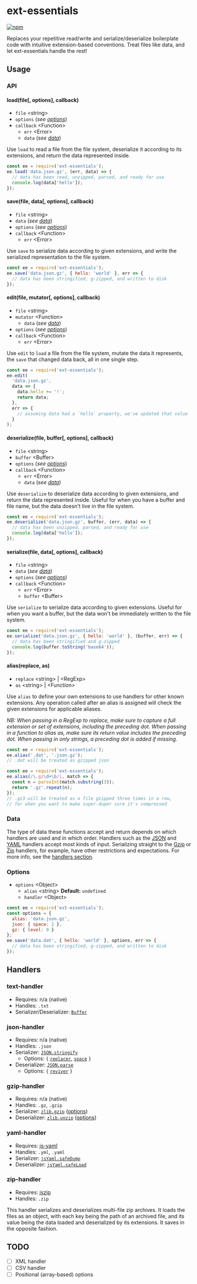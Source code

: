 # ext-essentials

[![npm](https://img.shields.io/npm/v/ext-essentials.svg)](https://www.npmjs.com/package/ext-essentials)

Replaces your repetitive read/write and serialize/deserialize boilerplate code with intuitive extension-based conventions. Treat files like data, and let ext-essentials handle the rest!

## Usage

### API

#### load(file[, options], callback)

* `file` &lt;string&gt;
* `options` (_see [options](#Options)_)
* `callback` &lt;Function&gt;
  * `err` &lt;Error&gt;
  * `data` (_see [data](#Data)_)

Use `load` to read a file from the file system, deserialize it according to its extensions, and return the data represented inside.

```javascript
const ee = require('ext-essentials');
ee.load('data.json.gz', (err, data) => {
  // data has been read, unzipped, parsed, and ready for use
  console.log(data['hello']);
});
```

#### save(file, data[, options], callback)

* `file` &lt;string&gt;
* `data` (_see [data](#Data)_)
* `options` (_see [options](#Options)_)
* `callback` &lt;Function&gt;
  * `err` &lt;Error&gt;

Use `save` to serialize data according to given extensions, and write the serialized representation to the file system.

```javascript
const ee = require('ext-essentials');
ee.save('data.json.gz', { hello: 'world' }, err => {
  // data has been stringified, g-zipped, and written to disk
});
```

#### edit(file, mutator[, options], callback)

* `file` &lt;string&gt;
* `mutator` &lt;Function&gt;
  * `data` (_see [data](#Data)_)
* `options` (_see [options](#Options)_)
* `callback` &lt;Function&gt;
  * `err` &lt;Error&gt;

Use `edit` to `load` a file from the file system, mutate the data it represents, the `save` that changed data back, all in one single step.

```javascript
const ee = require('ext-essentials');
ee.edit(
  'data.json.gz',
  data => {
    data.hello += '!';
    return data;
  },
  err => {
    // assuming data had a `hello` property, we've updated that value
  }
);
```

#### deserialize(file, buffer[, options], callback)

* `file` &lt;string&gt;
* `buffer` &lt;Buffer&gt;
* `options` (_see [options](#Options)_)
* `callback` &lt;Function&gt;
  * `err` &lt;Error&gt;
  * `data` (_see [data](#Data)_)

Use `deserialize` to deserialize data according to given extensions, and return the data represented inside. Useful for when you have a buffer and file name, but the data doesn't live in the file system.

```javascript
const ee = require('ext-essentials');
ee.deserialize('data.json.gz', buffer, (err, data) => {
  // data has been unzipped, parsed, and ready for use
  console.log(data['hello']);
});
```

#### serialize(file, data[, options], callback)

* `file` &lt;string&gt;
* `data` (_see [data](#Data)_)
* `options` (_see [options](#Options)_)
* `callback` &lt;Function&gt;
  * `err` &lt;Error&gt;
  * `buffer` &lt;Buffer&gt;

Use `serialize` to serialize data according to given extensions. Useful for when you want a buffer, but the data won't be immediately written to the file system.

```javascript
const ee = require('ext-essentials');
ee.serialize('data.json.gz', { hello: 'world' }, (buffer, err) => {
  // data has been stringified and g-zipped
  console.log(buffer.toString('base64'));
});
```

#### alias(replace, as)

* `replace` &lt;string&gt; | &lt;RegExp&gt;
* `as` &lt;string&gt; | &lt;Function&gt;

Use `alias` to define your own extensions to use handlers for other known extensions. Any operation called after an alias is assigned will check the given extensions for applicable aliases.

_NB: When passing in a RegExp to replace, make sure to capture a full extension or set of extensions, including the preceding dot. When passing in a function to alias as, make sure its return value includes the preceding dot. When passing in only strings, a preceding dot is added if missing._

```javascript
const ee = require('ext-essentials');
ee.alias('.dat', '.json.gz');
// .dat will be treated as gzipped json
```

```javascript
const ee = require('ext-essentials');
ee.alias(/\.gz\d+\b/i, match => {
  const n = parseInt(match.substring(3));
  return '.gz'.repeat(n);
});
// .gz3 will be treated as a file gzipped three times in a row,
// for when you want to make super-duper sure it's compressed
```

### Data

The type of data these functions accept and return depends on which handlers are used and in which order. Handlers such as the [JSON](#json-handler) and [YAML](#yaml-handler) handlers accept most kinds of input. Serializing straight to the [Gzip](#gzip-handler) or [Zip](#zip-handler) handlers, for example, have other restrictions and expectations. For more info, see the [handlers section](#Handlers).

### Options

* `options` &lt;Object&gt;
  * `alias` &lt;string&gt; **Default:** `undefined`
  * _`handler`_ &lt;Object&gt;

```javascript
const ee = require('ext-essentials');
const options = {
  alias: 'data.json.gz',
  json: { space: 2 },
  gz: { level: 9 }
};
ee.save('data.dat', { hello: 'world' }, options, err => {
  // data has been stringified, g-zipped, and written to disk
});
```

## Handlers

### text-handler

* Requires: n/a (native)
* Handles: `.txt`
* Serializer/Deserializer: [`Buffer`](https://nodejs.org/api/buffer.html)

### json-handler

* Requires: n/a (native)
* Handles: `.json`
* Serializer: [`JSON.stringify`](https://developer.mozilla.org/en-US/docs/Web/JavaScript/Reference/Global_Objects/JSON/stringify)
  * Options: `{` [`replacer`](https://developer.mozilla.org/en-US/docs/Web/JavaScript/Reference/Global_Objects/JSON/stringify#The_replacer_parameter), [`space`](https://developer.mozilla.org/en-US/docs/Web/JavaScript/Reference/Global_Objects/JSON/stringify#The_space_parameter) `}`
* Deserializer: [`JSON.parse`](https://developer.mozilla.org/en-US/docs/Web/JavaScript/Reference/Global_Objects/JSON/parse)
  * Options: `{` [`reviver`](https://developer.mozilla.org/en-US/docs/Web/JavaScript/Reference/Global_Objects/JSON/parse#Using_the_reviver_parameter) `}`

### gzip-handler

* Requires: n/a (native)
* Handles: `.gz`, `.gzip`
* Serializer: [`zlib.gzip`](https://nodejs.org/api/zlib.html#zlib_zlib_gzip_buffer_options_callback) ([options](https://nodejs.org/api/zlib.html#zlib_class_options))
* Deserializer: [`zlib.unzip`](https://nodejs.org/api/zlib.html#zlib_zlib_unzip_buffer_options_callback) ([options](https://nodejs.org/api/zlib.html#zlib_class_options))

### yaml-handler

* Requires: [js-yaml](https://www.npmjs.com/package/js-yaml)
* Handles: `.yml`, `.yaml`
* Serializer: [`jsYaml.safeDump`](https://github.com/nodeca/js-yaml#safedump-object---options-)
* Deserializer: [`jsYaml.safeLoad`](https://github.com/nodeca/js-yaml#safeload-string---options-)

### zip-handler

* Requires: [jszip](https://www.npmjs.com/package/jszip)
* Handles: `.zip`

This handler serializes and deserializes multi-file zip archives. It loads the files as an object, with each key being the path of an archived file, and its value being the data loaded and deserialized by its extensions. It saves in the opposite fashion.

## TODO

* [ ] XML handler
* [ ] CSV handler
* [ ] Positional (array-based) options
